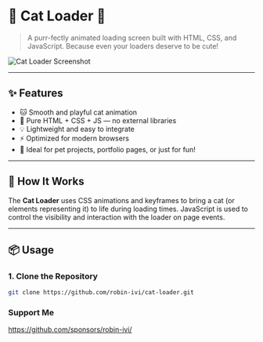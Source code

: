 # 🐾 Cat Loader 🐾

> A purr-fectly animated loading screen built with HTML, CSS, and JavaScript. Because even your loaders deserve to be cute!

![Cat Loader Screenshot](https://github.com/user-attachments/assets/3daff92a-525e-47eb-85e0-543a0bdea361)

---

## ✨ Features

- 🐱 Smooth and playful cat animation
- 🎨 Pure HTML + CSS + JS — no external libraries
- 💡 Lightweight and easy to integrate
- ⚡ Optimized for modern browsers
- 🌙 Ideal for pet projects, portfolio pages, or just for fun!

---

## 🔧 How It Works

The **Cat Loader** uses CSS animations and keyframes to bring a cat (or elements representing it) to life during loading times. JavaScript is used to control the visibility and interaction with the loader on page events.

---

## 📦 Usage

### 1. Clone the Repository

```bash
git clone https://github.com/robin-ivi/cat-loader.git

```

### Support Me
[https://github.com/sponsors/robin-ivi/
](https://github.com/sponsors/robin-ivi)
